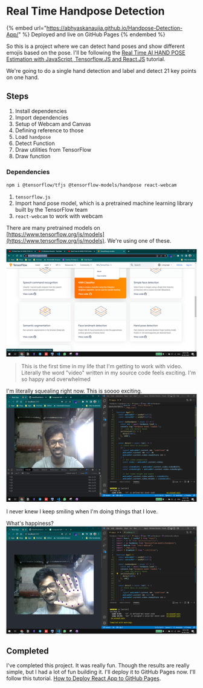 # Real Time Handpose Detection

{% embed url="https://abhyaskanaujia.github.io/Handpose-Detection-App/" %}
Deployed and live on GitHub Pages
{% endembed %}

So this is a project where we can detect hand poses and show different emojis based on the pose. I'll be following the [Real Time AI HAND POSE Estimation with JavaScript, Tensorflow.JS and React.JS](https://youtu.be/f7uBsb-0sGQ) tutorial.&#x20;

We're going to do a single hand detection and label and detect 21 key points on one hand.&#x20;

## Steps

1. Install dependencies
2. Import dependencies
3. Setup of Webcam and Canvas
4. Defining reference to those
5. Load `handpose`
6. Detect Function
7. Draw utilities from TensorFlow
8. Draw function

### Dependencies

```bash
npm i @tensorflow/tfjs @tensorflow-models/handpose react-webcam
```

1. `tensorflow.js`
2. Import hand pose model, which is a pretrained machine learning library built by the TensorFlow team
3. `react-webcam` to work with webcam

There are many pretrained models on [https://www.tensorflow.org/js/models](https://www.tensorflow.org/js/models). We're using one of these.&#x20;

![](<../../.gitbook/assets/image (3) (1).png>)

> This is the first time in my life that I'm getting to work with video. Literally the word "video" written in my source code feels exciting. I'm so happy and overwhelmed

I'm literally squealing right now. This is soooo exciting. <img src="../../.gitbook/assets/image (2) (1).png" alt="" data-size="line">

I never knew I keep smiling when I'm doing things that I love.&#x20;

What's happiness? <img src="../../.gitbook/assets/image (5).png" alt="" data-size="line">

## Completed

I've completed this project. It was really fun. Though the results are really simple, but I had a lot of fun building it. I'll deploy it to GitHub Pages now. I'll follow this tutorial. [How to Deploy React App to GitHub Pages](../../how-to-deploy-react-app-to-github-pages.md).
